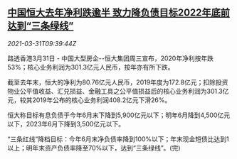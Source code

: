 <!--1617184862000-->
[中国恒大去年净利跌逾半 致力降负债目标2022年底前达到“三条绿线”](https://cn.reuters.com/article/evergrande-net-profit-0331-wedn-idCNKBS2BN183)
------

<div><i>2021-03-31T09:39:44Z</i></div><p>路透香港3月31日 - 中国大型房企--恒大集团周三宣布，2020年净利按年跌53%；核心业务利润为301.3亿元人民币，按年亦有所下跌。</p><p>截至去年末，恒大的净利为80.76亿元人民币，2019年度为172.8亿元；扣除投资物业公平值收益、汇兑损益、金融工具之公平值损益后的核心业务利润为301.3亿元，较其2019年公布的核心业务利润408.2亿元下滑26%。</p><p>恒大称目标有息负债于今年6月末下降到5,900亿元以下；明年6月降到4,500亿元以下，2023年6月下降到3,500亿元以下。</p><p>“三条红线”降档目标：今年6月末净负债率降到100%以下；年末现金短债比达到1以上；明年末资产负债率降至70%以下，达到“三条绿线”。(完)</p>
